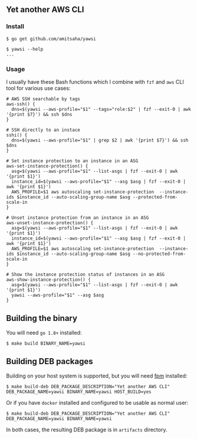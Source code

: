 ## Yet another AWS CLI

### Install

```
$ go get github.com/amitsaha/yawsi

$ yawsi --help
...
```


### Usage

I usually have these Bash functions which I combine with `fzf` and `aws` CLI tool for various use cases:

```
# AWS SSH searchable by tags
aws-ssh() {
  dns=$(yawsi --aws-profile="$1" --tags="role:$2" | fzf --exit-0 | awk '{print $7}') && ssh $dns
}

```
```
# SSH directly to an instace
sshi() {
  dns=$(yawsi --aws-profile="$1" | grep $2 | awk '{print $7}') && ssh $dns
}
```


```
# Set instance protection to an instance in an ASG
aws-set-instance-protection() {
  asg=$(yawsi --aws-profile="$1" --list-asgs | fzf --exit-0 | awk '{print $1}')
  instance_id=$(yawsi --aws-profile="$1" --asg $asg | fzf --exit-0 | awk '{print $1}')
  AWS_PROFILE=$1 aws autoscaling set-instance-protection  --instance-ids $instance_id --auto-scaling-group-name $asg --protected-from-scale-in
}
```

```
# Unset instance protection from an instance in an ASG
aws-unset-instance-protection() {
  asg=$(yawsi --aws-profile="$1" --list-asgs | fzf --exit-0 | awk '{print $1}')
  instance_id=$(yawsi --aws-profile="$1" --asg $asg | fzf --exit-0 | awk '{print $1}')
  AWS_PROFILE=$1 aws autoscaling set-instance-protection  --instance-ids $instance_id --auto-scaling-group-name $asg --no-protected-from-scale-in
}
```

```
# Show the instance protection status of instances in an ASG
aws-show-instance-protection() {
  asg=$(yawsi --aws-profile="$1" --list-asgs | fzf --exit-0 | awk '{print $1}')
  yawsi --aws-profile="$1" --asg $asg
}
```
## Building the binary

You will need `go 1.8+` installed:

```
$ make build BINARY_NAME=yawsi
```

## Building DEB packages

Building on your host system is supported, but you will need
[fpm](https://github.com/jordansissel/fpm) installed:

```
$ make build-deb DEB_PACKAGE_DESCRIPTION="Yet another AWS CLI" DEB_PACKAGE_NAME=yawsi BINARY_NAME=yawsi HOST_BUILD=yes
```

Or if you have `docker` installed and configured to be usable as 
normal user:

```
$ make build-deb DEB_PACKAGE_DESCRIPTION="Yet another AWS CLI" DEB_PACKAGE_NAME=yawsi BINARY_NAME=yawsi 
```

In both cases, the resulting DEB package is in `artifacts` directory.

